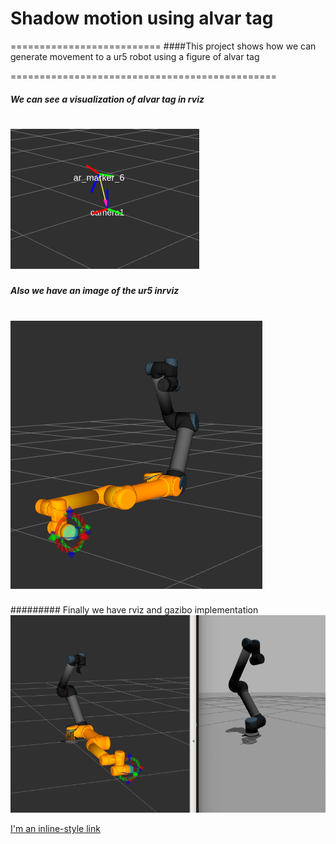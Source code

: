 # Shadow motion using alvar tag
==========================
####This project shows how we can generate movement to a ur5 robot using a figure of alvar tag 

==============================================
##### We can see a visualization of alvar tag in rviz
![alt text](proy3.png)
====================
##### Also we have an image of the ur5 inrviz
![alt text](ur5_move2.png)
======================
######### Finally we have rviz and gazibo implementation
![alt text](ur5_move2_gazebo.png)

[I'm an inline-style link](https://www.youtube.com/watch?v=nkP3A7bOTHU)